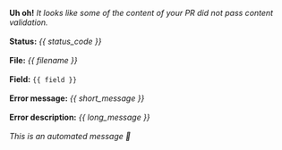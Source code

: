 **Uh oh!** *It looks like some of the content of your PR did not pass content validation.*<br><br>**Status:** *{{ status_code }}*<br><br>**File:** *{{ filename }}*<br><br>**Field:** `{{ field }}`<br><br>**Error message:** *{{ short_message }}*<br><br>**Error description:** *{{ long_message }}*<br><br>*This is an automated message 🤖*